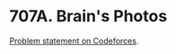 # 707A. Brain's Photos

[Problem statement on Codeforces](https://codeforces.com/problemset/problem/707/A?locale=en).